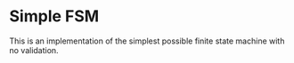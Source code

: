 # Simple FSM

This is an implementation of the simplest possible finite state
machine with no validation.
